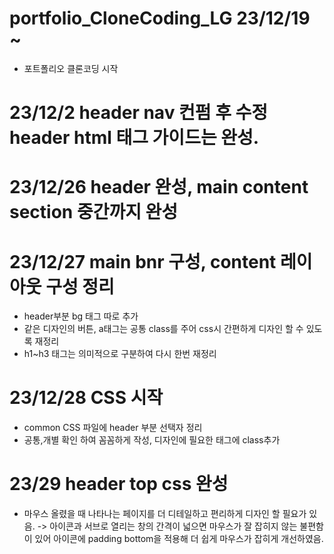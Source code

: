 # portfolio_CloneCoding_LG 23/12/19 ~
* 포트폴리오 클론코딩 시작
# 23/12/2 header nav 컨펌 후 수정 header html 태그 가이드는 완성.
# 23/12/26 header 완성, main content section 중간까지 완성
# 23/12/27 main bnr 구성, content 레이아웃 구성 정리
- header부분 bg 태그 따로 추가
- 같은 디자인의 버튼, a태그는 공통 class를 주어 css시 간편하게 디자인 할 수 있도록 재정리
- h1~h3 태그는 의미적으로 구분하여 다시 한번 재정리
# 23/12/28 CSS 시작
- common CSS 파일에 header 부분 선택자 정리
- 공통,개별 확인 하여 꼼꼼하게 작성, 디자인에 필요한 태그에 class추가
# 23/29 header top css 완성
- 마우스 올렸을 때 나타나는 페이지를 더 디테일하고 편리하게 디자인 할 필요가 있음.
    -> 아이콘과 서브로 열리는 창의 간격이 넓으면 마우스가 잘 잡히지 않는 불편함이 있어
    아이콘에 padding bottom을 적용해 더 쉽게 마우스가 잡히게 개선하였음.
